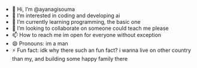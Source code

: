 - 👋 Hi, I’m @ayanagisouma
- 👀 I’m interested in coding and developing ai
- 🌱 I’m currently learning programming, the basic one
- 💞️ I’m looking to collaborate on someone could teach me please
- 📫 How to reach me im open for everyone without exception
- 😄 Pronouns: im a man
- ⚡ Fun fact: idk why there such an fun fact? i wanna live on other country than my, and building some happy family there

<!---
ayanagisouma/ayanagisouma is a ✨ special ✨ repository because its `README.md` (this file) appears on your GitHub profile.
You can click the Preview link to take a look at your changes.
--->
